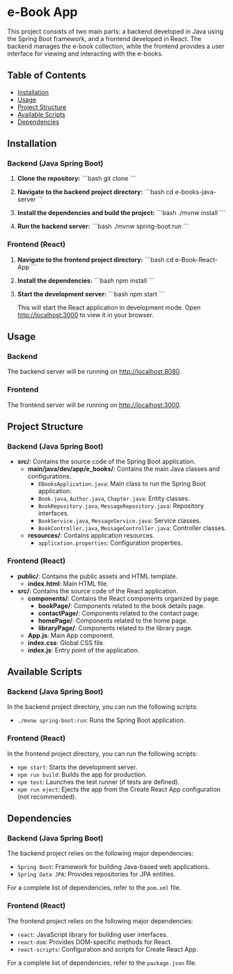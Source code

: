 
# e-Book App

This project consists of two main parts: a backend developed in Java using the Spring Boot framework, and a frontend developed in React. The backend manages the e-book collection, while the frontend provides a user interface for viewing and interacting with the e-books.

## Table of Contents
- [Installation](#installation)
- [Usage](#usage)
- [Project Structure](#project-structure)
- [Available Scripts](#available-scripts)
- [Dependencies](#dependencies)

## Installation

### Backend (Java Spring Boot)

1. **Clone the repository:**
   \`\`\`bash
   git clone <repository-url>
   \`\`\`

2. **Navigate to the backend project directory:**
   \`\`\`bash
   cd e-books-java-server
   \`\`\`

3. **Install the dependencies and build the project:**
   \`\`\`bash
   ./mvnw install
   \`\`\`

4. **Run the backend server:**
   \`\`\`bash
   ./mvnw spring-boot:run
   \`\`\`

### Frontend (React)

1. **Navigate to the frontend project directory:**
   \`\`\`bash
   cd e-Book-React-App
   \`\`\`

2. **Install the dependencies:**
   \`\`\`bash
   npm install
   \`\`\`

3. **Start the development server:**
   \`\`\`bash
   npm start
   \`\`\`

   This will start the React application in development mode. Open [http://localhost:3000](http://localhost:3000) to view it in your browser.

## Usage

### Backend
The backend server will be running on [http://localhost:8080](http://localhost:8080).

### Frontend
The frontend server will be running on [http://localhost:3000](http://localhost:3000).

## Project Structure

### Backend (Java Spring Boot)
- **src/**: Contains the source code of the Spring Boot application.
  - **main/java/dev/app/e_books/**: Contains the main Java classes and configurations.
    - `EBooksApplication.java`: Main class to run the Spring Boot application.
    - `Book.java`, `Author.java`, `Chapter.java`: Entity classes.
    - `BookRepository.java`, `MessageRepository.java`: Repository interfaces.
    - `BookService.java`, `MessageService.java`: Service classes.
    - `BookController.java`, `MessageController.java`: Controller classes.
  - **resources/**: Contains application resources.
    - `application.properties`: Configuration properties.

### Frontend (React)
- **public/**: Contains the public assets and HTML template.
  - **index.html**: Main HTML file.
- **src/**: Contains the source code of the React application.
  - **components/**: Contains the React components organized by page.
    - **bookPage/**: Components related to the book details page.
    - **contactPage/**: Components related to the contact page.
    - **homePage/**: Components related to the home page.
    - **libraryPage/**: Components related to the library page.
  - **App.js**: Main App component.
  - **index.css**: Global CSS file.
  - **index.js**: Entry point of the application.

## Available Scripts

### Backend (Java Spring Boot)
In the backend project directory, you can run the following scripts:
- `./mvnw spring-boot:run`: Runs the Spring Boot application.

### Frontend (React)
In the frontend project directory, you can run the following scripts:
- `npm start`: Starts the development server.
- `npm run build`: Builds the app for production.
- `npm test`: Launches the test runner (if tests are defined).
- `npm run eject`: Ejects the app from the Create React App configuration (not recommended).

## Dependencies

### Backend (Java Spring Boot)
The backend project relies on the following major dependencies:
- `Spring Boot`: Framework for building Java-based web applications.
- `Spring Data JPA`: Provides repositories for JPA entities.

For a complete list of dependencies, refer to the `pom.xml` file.

### Frontend (React)
The frontend project relies on the following major dependencies:
- `react`: JavaScript library for building user interfaces.
- `react-dom`: Provides DOM-specific methods for React.
- `react-scripts`: Configuration and scripts for Create React App.

For a complete list of dependencies, refer to the `package.json` file.
